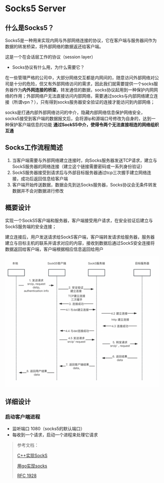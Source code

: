 # Socks5 Server
## 什么是Socks5？

Socks5是一种用来实现内网与外部网络连接的协议，它在客户端与服务器间作为数据的转发桥梁，将外部网络的数据返还给客户端。

这是一个在会话层工作的协议（session layer）

* Socks协议有什么用，为什么需要它？

在一些管理严格的公司中，大部分网络交互都是内网间的，随意访问外部网络对公司是十分的危险，但又有外部网络访问的需求，因此我们就需要提供一个socks服务器作为**内外网连接的桥梁**，转发通信的数据，socks协议起用到一种保护内网网络的作用；外部网络户无法直接访问内部网络，需要通过socks与内部网络建立连接（所谓vpn？），只有得到socks服务器安全验证的连接才能访问到内部网络；

socks是打通内部外部网络访问的中介，隐藏内部网络信息保护网络安全，socks5接受到客户端的数据报文后，会将源ip和源端口号修改为自身的，达到一种保护客户端信息的功能
**通过SockS5中介，使得令两个无法直接相连的网络组织互通**
## Socks工作流程简述

1. 当客户端需要与外部网络建立连接时，向Socks服务器发送TCP请求，建立与SockS服务器的网络连接（建立这个链接需要密码或一系列身份验证）
2. SockS服务器接受到请求后与外部目标服务器通过tcp三次握手建立网络连接，成功后返回信息给客户端
3. 客户端开始传送数据，数据会先到达Socks服务器，Socks协议会无条件转发数据并不会对数据进行修改

## 概要设计

实现一个SockS5客户端和服务器，客户端接受用户请求，在安全验证后建立与SockS服务端的安全连接；

建立连接后，用户发送请求给SockS客户端，客户端转发请求给服务器，服务器建立与目标主机的联系并请求对应的内容，接收到数据后通过SockS安全连接将数据返回给客户端，客户端根据相应信息返回给用户

![image-20230812131448655](./architecture/image-20230812131448655.png)

## 详细设计

### 启动客户端进程

- 监听端口 1080（socks5的默认端口）
- 每收到一个请求，启动一个进程来处理它请求






> 参考文档：
>
> [C++实现SockS](https://www.lyytaw.com/%E7%BD%91%E7%BB%9C/%E7%94%A8c%E8%AF%AD%E8%A8%80%E5%86%99%E4%B8%80%E4%B8%AAsocks5%E4%BB%A3%E7%90%86%E6%9C%8D%E5%8A%A1%E5%99%A8/#4-%E5%A4%84%E7%90%86%E8%AF%B7%E6%B1%82)
>
> [用go实现socks](https://segmentfault.com/a/1190000038247560) 
>
> [RFC 1928]( https://datatracker.ietf.org/doc/html/rfc1928)
